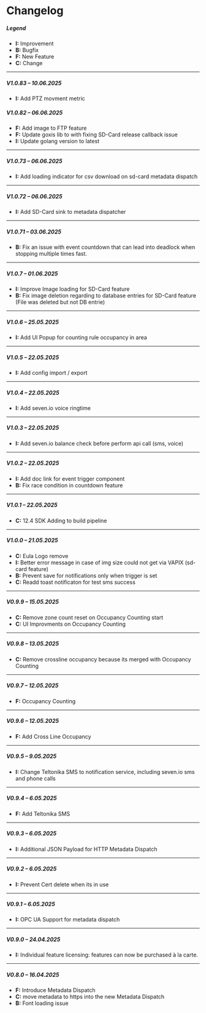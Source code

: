 # Changelog

##### Legend  
- **I:** Improvement  
- **B:** Bugfix 
- **F:** New Feature  
- **C:** Change  

---

##### V1.0.83 – 10.06.2025
- **I:** Add PTZ movment metric

##### V1.0.82 – 06.06.2025
- **F:** Add image to FTP feature
- **F:** Update goxis lib to with fixing SD-Card release callback issue
- **I:** Update golang version to latest

---

##### V1.0.73 – 06.06.2025
- **I:** Add loading indicator for csv download on sd-card metadata dispatch

---

##### V1.0.72 – 06.06.2025
- **I:** Add SD-Card sink to metadata dispatcher

---

##### V1.0.71 – 03.06.2025
- **B:** Fix an issue with event countdown that can lead into deadlock when stopping multiple times fast.

---

##### V1.0.7 – 01.06.2025
- **I:** Improve Image loading for SD-Card feature
- **B:** Fix image deletion regarding to database entries for SD-Card feature (File was deleted but not DB entrie)

---


##### V1.0.6 – 25.05.2025
- **I:** Add UI Popup for counting rule occupancy in area

---

##### V1.0.5 – 22.05.2025
- **I:** Add config import / export

---

##### V1.0.4 – 22.05.2025
- **I:** Add seven.io voice ringtime

---

##### V1.0.3 – 22.05.2025
- **I:** Add seven.io balance check before perform api call (sms, voice)

---

##### V1.0.2 – 22.05.2025
- **I:** Add doc link for event trigger component
- **B:** Fix race condition in countdown feature

---

##### V1.0.1 – 22.05.2025
- **C:** 12.4 SDK Adding to build pipeline

---

##### V1.0.0 – 21.05.2025
- **C:** Eula Logo remove
- **I:** Better error message in case of img size could not get via VAPIX (sd-card feature)
- **B:** Prevent save for notifications only when trigger is set
- **C:** Readd toast notificaton for test sms success
  
---

##### V0.9.9 – 15.05.2025
- **C:** Remove zone count reset on Occupancy Counting start
- **C:** UI Improvments on Occupancy Counting

---

##### V0.9.8 – 13.05.2025
- **C:** Remove crossline occupancy because its merged with Occupancy Counting

---

##### V0.9.7 – 12.05.2025
- **F:** Occupancy Counting

---

##### V0.9.6 – 12.05.2025
- **F:** Add Cross Line Occupancy

---

##### V0.9.5 – 9.05.2025
- **I:** Change Teltonika SMS to notification service, including seven.io sms and phone calls

---

##### V0.9.4 – 6.05.2025
- **F:** Add Teltonika SMS

---

##### V0.9.3 – 6.05.2025
- **I:** Additional JSON Payload for HTTP Metadata Dispatch

---

##### V0.9.2 – 6.05.2025
- **I:** Prevent Cert delete when its in use

---

##### V0.9.1 – 6.05.2025
- **I:** OPC UA Support for metadata dispatch

---

##### V0.9.0 – 24.04.2025
- **I:** Individual feature licensing: features can now be purchased à la carte.

---

##### V0.8.0 – 16.04.2025
- **F:** Introduce Metadata Dispatch
- **C:** move metadata to https into the new Metadata Dispatch
- **B:** Font loading issue 

